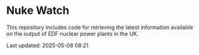 # Nuke Watch

This repository includes code for retrieving the latest information available on the output of EDF nuclear power plants in the UK.

Last updated: 2025-05-08 08:21